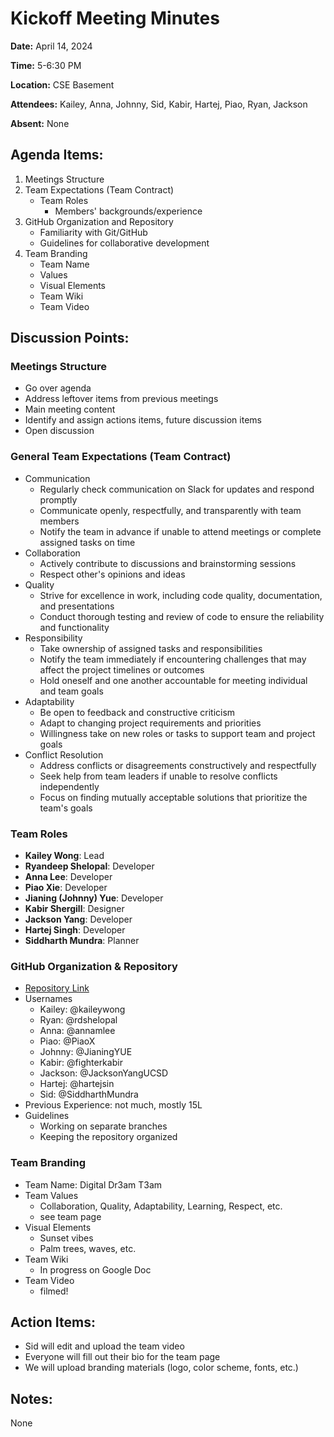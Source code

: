 # Kickoff Meeting Minutes

**Date:** April 14, 2024

**Time:** 5-6:30 PM

**Location:** CSE Basement

**Attendees:** Kailey, Anna, Johnny, Sid, Kabir, Hartej, Piao, Ryan, Jackson

**Absent:** None

## Agenda Items:

1. Meetings Structure
2. Team Expectations (Team Contract)
   - Team Roles
     - Members' backgrounds/experience
3. GitHub Organization and Repository
   - Familiarity with Git/GitHub
   - Guidelines for collaborative development
4. Team Branding
   - Team Name
   - Values
   - Visual Elements
   - Team Wiki
   - Team Video

## Discussion Points:

### Meetings Structure

- Go over agenda
- Address leftover items from previous meetings
- Main meeting content
- Identify and assign actions items, future discussion items
- Open discussion

### General Team Expectations (Team Contract)

- Communication
  - Regularly check communication on Slack for updates and respond promptly
  - Communicate openly, respectfully, and transparently with team members
  - Notify the team in advance if unable to attend meetings or complete assigned tasks on time
- Collaboration
  - Actively contribute to discussions and brainstorming sessions
  - Respect other's opinions and ideas
- Quality
  - Strive for excellence in work, including code quality, documentation, and presentations
  - Conduct thorough testing and review of code to ensure the reliability and functionality
- Responsibility
  - Take ownership of assigned tasks and responsibilities
  - Notify the team immediately if encountering challenges that may affect the project timelines or outcomes
  - Hold oneself and one another accountable for meeting individual and team goals
- Adaptability
  - Be open to feedback and constructive criticism
  - Adapt to changing project requirements and priorities
  - Willingness take on new roles or tasks to support team and project goals
- Conflict Resolution
  - Address conflicts or disagreements constructively and respectfully
  - Seek help from team leaders if unable to resolve conflicts independently
  - Focus on finding mutually acceptable solutions that prioritize the team's goals

### Team Roles
- **Kailey Wong**: Lead
- **Ryandeep Shelopal**: Developer
- **Anna Lee**: Developer
- **Piao Xie**: Developer
- **Jianing (Johnny) Yue**: Developer
- **Kabir Shergill**: Designer
- **Jackson Yang**: Developer
- **Hartej Singh**: Developer
- **Siddharth Mundra**: Planner

### GitHub Organization & Repository
- [Repository Link](https://github.com/cse110-sp24-group33/cse110-sp24-group33)
- Usernames
  - Kailey: @kaileywong
  - Ryan: @rdshelopal
  - Anna: @annamlee
  - Piao: @PiaoX
  - Johnny: @JianingYUE
  - Kabir: @fighterkabir
  - Jackson: @JacksonYangUCSD
  - Hartej: @hartejsin
  - Sid: @SiddharthMundra
- Previous Experience: not much, mostly 15L
- Guidelines
  - Working on separate branches
  - Keeping the repository organized

### Team Branding
- Team Name: Digital Dr3am T3am
- Team Values
  - Collaboration, Quality, Adaptability, Learning, Respect, etc.
  - see team page
- Visual Elements
  - Sunset vibes
  - Palm trees, waves, etc.
- Team Wiki
  - In progress on Google Doc
- Team Video
  - filmed!

## Action Items:
- Sid will edit and upload the team video
- Everyone will fill out their bio for the team page
- We will upload branding materials (logo, color scheme, fonts, etc.)

## Notes:
None
